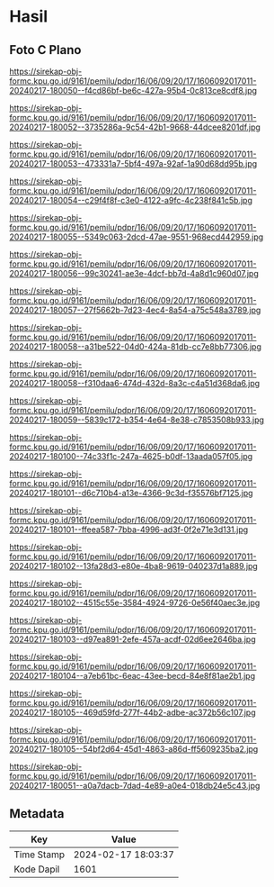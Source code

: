 # Hasil

## Foto C Plano

https://sirekap-obj-formc.kpu.go.id/9161/pemilu/pdpr/16/06/09/20/17/1606092017011-20240217-180050--f4cd86bf-be6c-427a-95b4-0c813ce8cdf8.jpg

https://sirekap-obj-formc.kpu.go.id/9161/pemilu/pdpr/16/06/09/20/17/1606092017011-20240217-180052--3735286a-9c54-42b1-9668-44dcee8201df.jpg

https://sirekap-obj-formc.kpu.go.id/9161/pemilu/pdpr/16/06/09/20/17/1606092017011-20240217-180053--473331a7-5bf4-497a-92af-1a90d68dd95b.jpg

https://sirekap-obj-formc.kpu.go.id/9161/pemilu/pdpr/16/06/09/20/17/1606092017011-20240217-180054--c29f4f8f-c3e0-4122-a9fc-4c238f841c5b.jpg

https://sirekap-obj-formc.kpu.go.id/9161/pemilu/pdpr/16/06/09/20/17/1606092017011-20240217-180055--5349c063-2dcd-47ae-9551-968ecd442959.jpg

https://sirekap-obj-formc.kpu.go.id/9161/pemilu/pdpr/16/06/09/20/17/1606092017011-20240217-180056--99c30241-ae3e-4dcf-bb7d-4a8d1c960d07.jpg

https://sirekap-obj-formc.kpu.go.id/9161/pemilu/pdpr/16/06/09/20/17/1606092017011-20240217-180057--27f5662b-7d23-4ec4-8a54-a75c548a3789.jpg

https://sirekap-obj-formc.kpu.go.id/9161/pemilu/pdpr/16/06/09/20/17/1606092017011-20240217-180058--a31be522-04d0-424a-81db-cc7e8bb77306.jpg

https://sirekap-obj-formc.kpu.go.id/9161/pemilu/pdpr/16/06/09/20/17/1606092017011-20240217-180058--f310daa6-474d-432d-8a3c-c4a51d368da6.jpg

https://sirekap-obj-formc.kpu.go.id/9161/pemilu/pdpr/16/06/09/20/17/1606092017011-20240217-180059--5839c172-b354-4e64-8e38-c7853508b933.jpg

https://sirekap-obj-formc.kpu.go.id/9161/pemilu/pdpr/16/06/09/20/17/1606092017011-20240217-180100--74c33f1c-247a-4625-b0df-13aada057f05.jpg

https://sirekap-obj-formc.kpu.go.id/9161/pemilu/pdpr/16/06/09/20/17/1606092017011-20240217-180101--d6c710b4-a13e-4366-9c3d-f35576bf7125.jpg

https://sirekap-obj-formc.kpu.go.id/9161/pemilu/pdpr/16/06/09/20/17/1606092017011-20240217-180101--ffeea587-7bba-4996-ad3f-0f2e71e3d131.jpg

https://sirekap-obj-formc.kpu.go.id/9161/pemilu/pdpr/16/06/09/20/17/1606092017011-20240217-180102--13fa28d3-e80e-4ba8-9619-040237d1a889.jpg

https://sirekap-obj-formc.kpu.go.id/9161/pemilu/pdpr/16/06/09/20/17/1606092017011-20240217-180102--4515c55e-3584-4924-9726-0e56f40aec3e.jpg

https://sirekap-obj-formc.kpu.go.id/9161/pemilu/pdpr/16/06/09/20/17/1606092017011-20240217-180103--d97ea891-2efe-457a-acdf-02d6ee2646ba.jpg

https://sirekap-obj-formc.kpu.go.id/9161/pemilu/pdpr/16/06/09/20/17/1606092017011-20240217-180104--a7eb61bc-6eac-43ee-becd-84e8f81ae2b1.jpg

https://sirekap-obj-formc.kpu.go.id/9161/pemilu/pdpr/16/06/09/20/17/1606092017011-20240217-180105--469d59fd-277f-44b2-adbe-ac372b56c107.jpg

https://sirekap-obj-formc.kpu.go.id/9161/pemilu/pdpr/16/06/09/20/17/1606092017011-20240217-180105--54bf2d64-45d1-4863-a86d-ff5609235ba2.jpg

https://sirekap-obj-formc.kpu.go.id/9161/pemilu/pdpr/16/06/09/20/17/1606092017011-20240217-180051--a0a7dacb-7dad-4e89-a0e4-018db24e5c43.jpg


## Metadata

| Key        | Value               |
| ---------- | ------------------- |
| Time Stamp | 2024-02-17 18:03:37 |
| Kode Dapil | 1601                |




